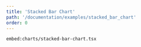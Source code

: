 ```yaml
---
title: 'Stacked Bar Chart'
path: '/documentation/examples/stacked_bar_chart'
order: 0
---
```


<stacked-bar-chart></stacked-bar-chart>

`embed:charts/stacked-bar-chart.tsx`

